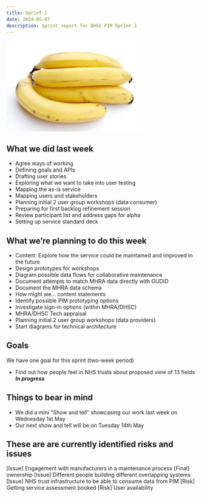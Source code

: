 ```yaml
---
title: Sprint 1
date: 2024-05-07
description: Sprint report for DHSC PIM Sprint 1
---
```


![Banana](banana.jpg)

## What we did last week
* Agree ways of working
* Defining goals and APIs
* Drafting user stories
* Exploring what we want to take into user testing
* Mapping the as-is service
* Mapping users and stakeholders
* Planning initial 2 user group workshops (data consumer)
* Preparing for first backlog refinement session
* Review participant list and address gaps for alpha
* Setting up service standard deck


## What we’re planning to do this week
* Content: Explore how the service could be maintained and improved in the future
* Design prototypes for workshops
* Diagram possible data flows for collaborative maintenance
* Document attempts to match MHRA data directly with GUDID
* Document the MHRA data schema
* How might we... content statements
* Identify possible PIM prototyping options
* Investigate sign-in options (within MHRA/DHSC)
* MHRA/DHSC Tech appraisal
* Planning initial 2 user group workshops (data providers)
* Start diagrams for technical architecture

## Goals
We have one goal for this sprint (two-week period)
* Find out how people feel in NHS trusts about proposed view of 13 fields <span class="badge bg-info">_**In progress**_</span>

## Things to bear in mind
* We did a mini "Show and tell" showcasing our work last week on Wednesday 1st May
* Our next show and tell will be on Tuesday 14th May

## These are are currently identified risks and issues
\[Issue\] Engagement with manufacturers in a maintenance process
\[Final\] ownership
\[Issue\] Different people building different overlapping systems
\[Issue\] NHS trust infrastructure to be able to consume data from PIM
\[Risk\] Getting service assessment booked
\[Risk\] User availability

